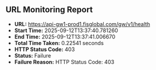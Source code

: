 ## URL Monitoring Report

- **URL:** https://api-gw1-prod1.fisglobal.com/gw/v1/health
- **Start Time:** 2025-09-12T13:37:40.781260
- **End Time:** 2025-09-12T13:37:41.006670
- **Total Time Taken:** 0.22541 seconds
- **HTTP Status Code:** 403
- **Status:** Failure
- **Failure Reason:** HTTP Status Code: 403
